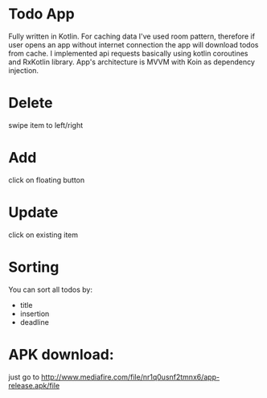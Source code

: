 # Todo App
Fully written in Kotlin. 
For caching data I've used room pattern, therefore if user opens an app without internet connection the app will download todos from cache.
I implemented api requests basically using kotlin coroutines and RxKotlin library.
App's architecture is MVVM with Koin as dependency injection.

# Delete
swipe item to left/right

# Add
click on floating button 

# Update
click on existing item
 
# Sorting
You can sort all todos by:
- title
- insertion
- deadline

# APK download:
just go to http://www.mediafire.com/file/nr1q0usnf2tmnx6/app-release.apk/file
